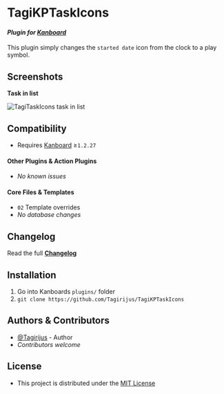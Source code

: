 # TagiKPTaskIcons

#### _Plugin for [Kanboard](https://github.com/fguillot/kanboard "Kanboard - Kanban Project Management Software")_

This plugin simply changes the `started date` icon from the clock to a play symbol.


Screenshots
-------------

**Task in list**

![TagiTaskIcons task in list](../master/Screenshots/TagiTaskIcons_task_in_list.png)


Compatibility
-------------

- Requires [Kanboard](https://github.com/fguillot/kanboard "Kanboard - Kanban Project Management Software") ≥`1.2.27`

#### Other Plugins & Action Plugins
- _No known issues_
#### Core Files & Templates
- `02` Template overrides
- _No database changes_


Changelog
---------

Read the full [**Changelog**](../master/changelog.md "See changes")
 

Installation
------------

1. Go into Kanboards `plugins/` folder
2. `git clone https://github.com/Tagirijus/TagiKPTaskIcons`



Authors & Contributors
----------------------

- [@Tagirijus](https://github.com/Tagirijus) - Author
- _Contributors welcome_


License
-------
- This project is distributed under the [MIT License](../master/LICENSE "Read The MIT license")
